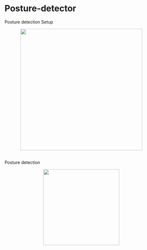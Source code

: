 # Posture-detector


Posture detection Setup
<p align="center">
  <img src="http://i.imgur.com/fsWwAd9.jpg" width="400"/>
</p>

<br>
Posture detection
<p align="center">
  <img src="http://i.imgur.com/3dIspnG.png" width="250"/>
</p>


